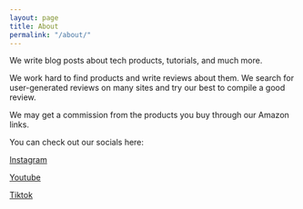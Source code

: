 ```yaml
---
layout: page
title: About
permalink: "/about/"
---
```


We write blog posts about tech products, tutorials, and much more.

We work hard to find products and write reviews about them. We search for user-generated reviews on many sites and try our best to compile a good review.

We may get a commission from the products you buy through our Amazon links.

You can check out our socials here:

[Instagram](https://instagram.com/tech_topic_)

[Youtube](https://www.youtube.com/channel/UCPFELz5VkpUfW157Ckp76Ag)

[Tiktok](https://tiktok.com/@techtopic.org)
